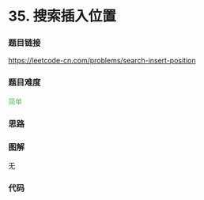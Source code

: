 # 35. 搜索插入位置

### 题目链接

https://leetcode-cn.com/problems/search-insert-position

### 题目难度

<font color=#5CB85C>简单</font>

### 思路



### 图解

无

### 代码

```python
```